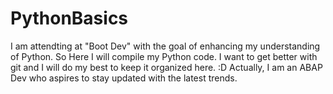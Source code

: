 # PythonBasics
I am attendting at "Boot Dev" with the goal of enhancing my understanding of Python.
So Here I will compile my Python code.
I want to get better with git and I will do my best to keep it organized here. :D
Actually, I am an ABAP Dev who aspires to stay updated with the latest trends.
